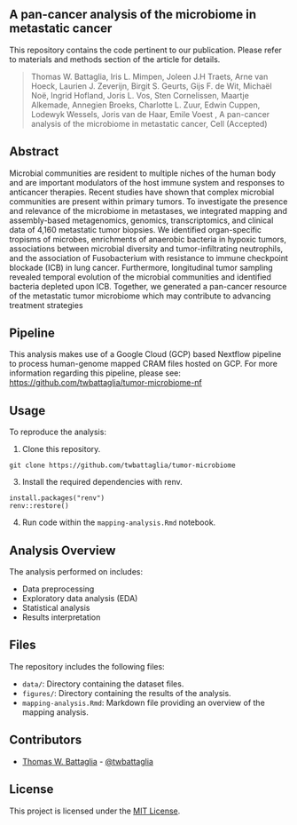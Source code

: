 ## A pan-cancer analysis of the microbiome in metastatic cancer

This repository contains the code pertinent to our publication. Please refer to materials and methods section of the article for details.
>Thomas W. Battaglia, Iris L. Mimpen, Joleen J.H Traets, Arne van Hoeck, Laurien J. Zeverijn, Birgit S. Geurts, Gijs F. de Wit, Michaël Noë, Ingrid Hofland, Joris L. Vos, Sten Cornelissen, Maartje Alkemade, Annegien Broeks, Charlotte L. Zuur, Edwin Cuppen, Lodewyk Wessels, Joris van de Haar, Emile Voest
, A pan-cancer analysis of the microbiome in metastatic cancer, Cell (Accepted)

## Abstract
Microbial communities are resident to multiple niches of the human body and are important modulators of the host immune system and responses to anticancer therapies. Recent studies have shown that complex microbial communities are present within primary tumors. To investigate the presence and relevance of the microbiome in metastases, we integrated mapping and assembly-based metagenomics, genomics, transcriptomics, and clinical data of 4,160 metastatic tumor biopsies. We identified organ-specific tropisms of microbes, enrichments of anaerobic bacteria in hypoxic tumors, associations between microbial diversity and tumor-infiltrating neutrophils, and the association of Fusobacterium with resistance to immune checkpoint blockade (ICB) in lung cancer. Furthermore, longitudinal tumor sampling revealed temporal evolution of the microbial communities and identified bacteria depleted upon ICB. Together, we generated a pan-cancer resource of the metastatic tumor microbiome which may contribute to advancing treatment strategies

## Pipeline
This analysis makes use of a Google Cloud (GCP) based Nextflow pipeline to process human-genome mapped CRAM files hosted on GCP. For more information regarding this pipeline, please see: https://github.com/twbattaglia/tumor-microbiome-nf

## Usage

To reproduce the analysis:

1. Clone this repository.
  ```
  git clone https://github.com/twbattaglia/tumor-microbiome
  ```
  
3. Install the required dependencies with renv.
  ```
  install.packages("renv")
  renv::restore()
  ```
4. Run code within the `mapping-analysis.Rmd` notebook.

## Analysis Overview
The analysis performed on includes:

- Data preprocessing
- Exploratory data analysis (EDA)
- Statistical analysis
- Results interpretation

## Files
The repository includes the following files:

- `data/`: Directory containing the dataset files.
- `figures/`: Directory containing the results of the analysis.
- `mapping-analysis.Rmd`: Markdown file providing an overview of the mapping analysis.

## Contributors

- [Thomas W. Battaglia](https://github.com/twbattaglia) - [@twbattaglia](https://github.com/twbattaglia)

## License

This project is licensed under the [MIT License](LICENSE).

